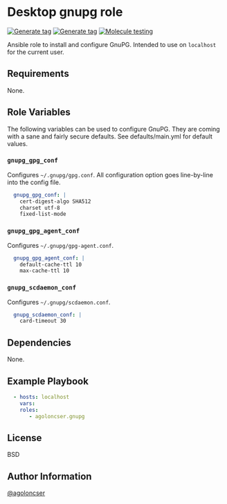 # Desktop gnupg role

[![Generate tag](https://github.com/agoloncser/ansible-role-gnupg/actions/workflows/bump.yml/badge.svg)](https://github.com/agoloncser/ansible-role-gnupg/actions/workflows/bump.yml)
[![Generate tag](https://github.com/agoloncser/ansible-role-gnupg/actions/workflows/bump.yml/badge.svg)](https://github.com/agoloncser/ansible-role-gnupg/actions/workflows/bump.yml)
[![Molecule testing](https://github.com/agoloncser/ansible-role-gnupg/actions/workflows/ci.yml/badge.svg)](https://github.com/agoloncser/ansible-role-gnupg/actions/workflows/ci.yml)

Ansible role to install and configure GnuPG. Intended to use on
`localhost` for the current user.

## Requirements

None.

## Role Variables

The following variables can be used to configure GnuPG. They are
coming with a sane and fairly secure defaults. See defaults/main.yml
for default values.

### `gnupg_gpg_conf`

Configures `~/.gnupg/gpg.conf`. All configuration option goes
line-by-line into the config file.

``` yaml
  gnupg_gpg_conf: |
    cert-digest-algo SHA512
    charset utf-8
    fixed-list-mode
```

### `gnupg_gpg_agent_conf`

Configures `~/.gnupg/gpg-agent.conf`.

``` yaml
  gnupg_gpg_agent_conf: |
    default-cache-ttl 10
    max-cache-ttl 10
```

### `gnupg_scdaemon_conf`

Configures `~/.gnupg/scdaemon.conf`.

``` yaml
  gnupg_scdaemon_conf: |
    card-timeout 30
```

## Dependencies

None.

## Example Playbook

``` yaml
  - hosts: localhost
    vars:
    roles:
       - agoloncser.gnupg
```

## License

BSD

## Author Information

[@agoloncser](https://github.com/agoloncser)
